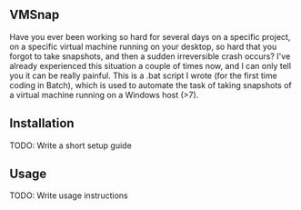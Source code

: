 ## VMSnap
Have you ever been working so hard for several days on a specific project, on a specific virtual machine running on your desktop, so hard that you forgot to take snapshots, and then a sudden irreversible crash occurs? I've already experienced this situation a couple of times now, and I can only tell you it can be really painful.
This is a .bat script I wrote (for the first time coding in Batch), which is used to automate the task of taking snapshots of a virtual machine running on a Windows host (>7).

## Installation
TODO: Write a short setup guide

## Usage
TODO: Write usage instructions
